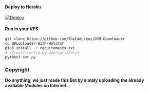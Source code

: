 

#### Deploy to Heroku

[![Deploy](https://www.herokucdn.com/deploy/button.svg)](https://www.heroku.com/deploy?template=https://github.com/Gavravjaggu/DRM-Downloader)

#### Run in your VPS
```sh
git clone https://github.com/TheCaduceus/DRM-Downloader
cd URLuploader-With-Hotstar
pip3 install -r requirements.txt
# <Create config.py appropriately>
python3 bot.py
```
### Copyright
<b>Do anything, we just made this Bot by simply uploading the already available Modules on Internet.</b>
